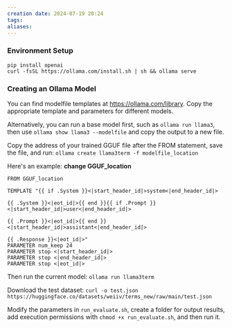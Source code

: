 ```yaml
---
creation date: 2024-07-19 20:24
tags: 
aliases:
---
```


### Environment Setup
```
pip install openai
curl -fsSL https://ollama.com/install.sh | sh && ollama serve
```

### Creating an Ollama Model
You can find modelfile templates at https://ollama.com/library. Copy the appropriate template and parameters for different models.

Alternatively, you can run a base model first, such as `ollama run llama3`, then use `ollama show llama3 --modelfile` and copy the output to a new file.

Copy the address of your trained GGUF file after the FROM statement, save the file, and run:
`ollama create llama3term -f modelfile_location`

Here's an example:
**change GGUF_location**
```
FROM GGUF_location

TEMPLATE "{{ if .System }}<|start_header_id|>system<|end_header_id|>

{{ .System }}<|eot_id|>{{ end }}{{ if .Prompt }}<|start_header_id|>user<|end_header_id|>

{{ .Prompt }}<|eot_id|>{{ end }}<|start_header_id|>assistant<|end_header_id|>

{{ .Response }}<|eot_id|>"
PARAMETER num_keep 24
PARAMETER stop <|start_header_id|>
PARAMETER stop <|end_header_id|>
PARAMETER stop <|eot_id|>
```

Then run the current model:
`ollama run llama3term`

Download the test dataset:
`curl -o test.json https://huggingface.co/datasets/weiiv/terms_new/raw/main/test.json`

Modify the parameters in `run_evaluate.sh`, create a folder for output results, add execution permissions with `chmod +x run_evaluate.sh`, and then run it.
